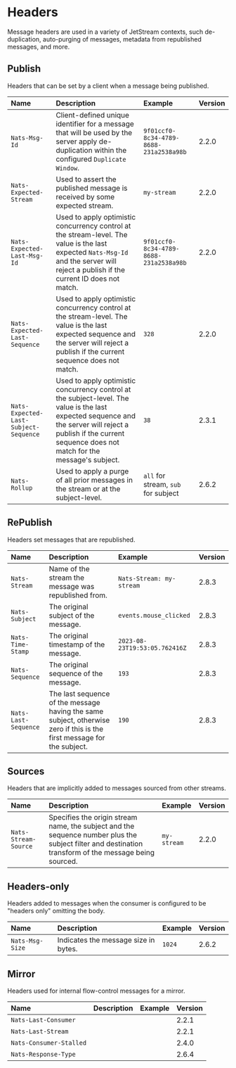 # Headers

Message headers are used in a variety of JetStream contexts, such de-duplication, auto-purging of messages, metadata from republished messages, and more.

## Publish

Headers that can be set by a client when a message being published.

| Name                                  | Description                                                                                                                                                                                                       | Example                                | Version |
| :------------------------------------ | :---------------------------------------------------------------------------------------------------------------------------------------------------------------------------------------------------------------- | :------------------------------------- | :------ |
| `Nats-Msg-Id`                         | Client-defined unique identifier for a message that will be used by the server apply de-duplication within the configured `Duplicate Window`.                                                                     | `9f01ccf0-8c34-4789-8688-231a2538a98b` | 2.2.0   |
| `Nats-Expected-Stream`                | Used to assert the published message is received by some expected stream.                                                                                                                                         | `my-stream`                            | 2.2.0   |
| `Nats-Expected-Last-Msg-Id`           | Used to apply optimistic concurrency control at the stream-level. The value is the last expected `Nats-Msg-Id` and the server will reject a publish if the current ID does not match.                             | `9f01ccf0-8c34-4789-8688-231a2538a98b` | 2.2.0   |
| `Nats-Expected-Last-Sequence`         | Used to apply optimistic concurrency control at the stream-level. The value is the last expected sequence and the server will reject a publish if the current sequence does not match.                            | `328`                                  | 2.2.0   |
| `Nats-Expected-Last-Subject-Sequence` | Used to apply optimistic concurrency control at the subject-level. The value is the last expected sequence and the server will reject a publish if the current sequence does not match for the message's subject. | `38`                                   | 2.3.1   |
| `Nats-Rollup`                         | Used to apply a purge of all prior messages in the stream or at the subject-level.                                                                                                                                | `all` for stream, `sub` for subject    | 2.6.2   |

## RePublish

Headers set messages that are republished.

| Name                 | Description                                                                                                            | Example                       | Version |
| :------------------- | :--------------------------------------------------------------------------------------------------------------------- | :---------------------------- | :------ |
| `Nats-Stream`        | Name of the stream the message was republished from.                                                                   | `Nats-Stream: my-stream`      | 2.8.3   |
| `Nats-Subject`       | The original subject of the message.                                                                                   | `events.mouse_clicked`        | 2.8.3   |
| `Nats-Time-Stamp`    | The original timestamp of the message.                                                                                 | `2023-08-23T19:53:05.762416Z` | 2.8.3   |
| `Nats-Sequence`      | The original sequence of the message.                                                                                  | `193`                         | 2.8.3   |
| `Nats-Last-Sequence` | The last sequence of the message having the same subject, otherwise zero if this is the first message for the subject. | `190`                         | 2.8.3   |

## Sources

Headers that are implicitly added to messages sourced from other streams.

| Name                 | Description                                                 | Example     | Version |
| :------------------- | :---------------------------------------------------------- | :---------- | :------ |
| `Nats-Stream-Source` | Specifies the origin stream name, the subject and the sequence number plus the subject filter and destination transform of the message being sourced. | `my-stream` | 2.2.0   |

## Headers-only

Headers added to messages when the consumer is configured to be "headers only" omitting the body.

| Name            | Description                          | Example | Version |
| :-------------- | :----------------------------------- | :------ | :------ |
| `Nats-Msg-Size` | Indicates the message size in bytes. | `1024`  | 2.6.2   |

## Mirror

Headers used for internal flow-control messages for a mirror.

| Name                    | Description | Example | Version |
| :---------------------- | :---------- | :------ | :------ |
| `Nats-Last-Consumer`    |             |         | 2.2.1   |
| `Nats-Last-Stream`      |             |         | 2.2.1   |
| `Nats-Consumer-Stalled` |             |         | 2.4.0   |
| `Nats-Response-Type`    |             |         | 2.6.4   |
